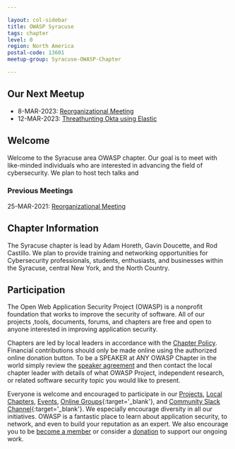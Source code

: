```yaml
---

layout: col-sidebar
title: OWASP Syracuse
tags: chapter
level: 0
region: North America
postal-code: 13601
meetup-group: Syracuse-OWASP-Chapter

---
```

## Our Next Meetup
* 8-MAR-2023: [Reorganizational Meeting](https://www.meetup.com/syracuse-owasp-chapter/events/291793005/?isFirstPublish=true)
* 12-MAR-2023: [Threathunting Okta using Elastic](https://www.meetup.com/syracuse-owasp-chapter/events/291839772/?isFirstPublish=true)

## Welcome
Welcome to the Syracuse area OWASP chapter. Our goal is to meet with like-minded individuals who are interested in advancing the field of cybersecurity. We plan to 
host tech talks and 

### Previous Meetings
25-MAR-2021: [Reorganizational Meeting](https://www.meetup.com/Syracuse-OWASP-Chapter/events/277091425/)

## Chapter Information
The Syracuse chapter is lead by Adam Horeth, Gavin Doucette, and Rod Castillo. We plan to provide training and networking opportunities for Cybersecurity professionals, students, enthusiasts, and businesses within the Syracuse, central New York, and the North Country.

## Participation
The Open Web Application Security Project (OWASP) is a nonprofit foundation that works to improve the security of software. All of our projects ,tools, documents, forums, and chapters are free and open to anyone interested in improving application security.

Chapters are led by local leaders in accordance with the [Chapter Policy](https://owasp.org/www-policy/). Financial contributions should only be made online using the authorized online donation button. To be a SPEAKER at ANY OWASP Chapter in the world simply review the [speaker agreement](https://owasp.org/www-policy/) and then contact the local chapter leader with details of what OWASP Project, independent research, or related software security topic you would like to present.

Everyone is welcome and encouraged to participate in our [Projects](/projects), [Local Chapters](/chapters), [Events](/events), [Online Groups](https://groups.google.com/a/owasp.com/){:target='_blank'}, and [Community Slack Channel](https://owasp.slack.com/){:target='_blank'}. We especially encourage diversity in all our initiatives. OWASP is a fantastic place to learn about application security, to network, and even to build your reputation as an expert. We also encourage you to be [become a member](/membership) or consider a [donation](/donate) to support our ongoing work.


